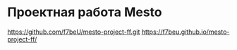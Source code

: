 # Проектная работа Mesto
https://github.com/f7beU/mesto-project-ff.git
https://f7beu.github.io/mesto-project-ff/
